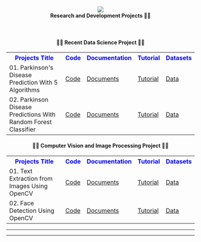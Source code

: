 <div align="center">
      <h4> <img src="https://github.com/rishantenis/rishantenis/blob/main/Teni_AI.jpg" ><br/>Research and Development Projects 🤖🔬</h4>
     </div>
<p align="center"> <a href="https://rishantenis.github.io/" target="_blank"><img alt="" src="https://img.shields.io/badge/Website-EA4C89?style=normal&logo=dribbble&logoColor=white" style="vertical-align:center" /></a> <a href="https://twitter.com/rishantenis" target="_blank"><img alt="" src="https://img.shields.io/badge/Twitter-1DA1F2?style=normal&logo=twitter&logoColor=white" style="vertical-align:center" /></a> <a href="https://www.facebook.com/rishantenis" target="_blank"><img alt="" src="https://img.shields.io/badge/Facebook-1877F2?style=normal&logo=facebook&logoColor=white" style="vertical-align:center" /></a> <a href="https://www.instagram.com/rishantenis/" target="_blank"><img alt="" src="https://img.shields.io/badge/Instagram-E4405F?style=normal&logo=instagram&logoColor=white" style="vertical-align:center" /></a> <a href="https://www.linkedin.com/in/rishantenis/}" target="_blank"><img alt="" src="https://img.shields.io/badge/LinkedIn-0077B5?style=normal&logo=linkedin&logoColor=white" style="vertical-align:center" /></a> </p>








<html>
<body>

<center><h4>👨‍💻 Recent Data Science Project 👨‍💻</h4></center>

<table id="customers">
  <tr>
    <center><th style="color:blue;">Projects Title </th></center>
    <center><th style="color:blue;">Code</th></center>
    <center><th style="color:blue;">Documentation</th></center>
    <center><th style="color:blue;">Tutorial</th></center>
    <center><th style="color:blue;">Datasets</th></center>
  </tr>
  <tr>
    <td>01. Parkinson's Disease Prediction With 5 Algorithms </td>
    <td><a href="https://github.com/rishantenis/Research-and-Development-Projects/tree/main/Data%20Science%20Projects/Parkinson's%20Disease%20Prediction%20With%205%20Algorithms">Code</a></td>
    <td><a href="https://rishantenis.github.io//category/tensorflow-developers-roadmap/">Documents</a></td>
    <td><a href="https://youtu.be/tenis">Tutorial</a></td>
    <td><a href="https://github.com/rishantenis/Research-and-Development-Projects/tree/main/Data%20Science%20Projects/101.%20Parkinson%20Disease%20Predictions%20With%20Random%20Forest%20Classifier/Datasets">Data</a></td>
  </tr>

  <tr>
    <td>02. Parkinson Disease Predictions With Random Forest Classifier </td>
    <td><a href="https://github.com/rishantenis/Research-and-Development-Projects/tree/main/Data%20Science%20Projects/101.%20Parkinson%20Disease%20Predictions%20With%20Random%20Forest%20Classifier">Code</a></td>
    <td><a href="https://rishantenis.github.io//category/tensorflow-developers-roadmap/">Documents</a></td>
    <td><a href="https://youtube.be/tenis">Tutorial</a></td>
    <td><a href="https://github.com/rishantenis/Research-and-Development-Projects/tree/main/Data%20Science%20Projects/101.%20Parkinson%20Disease%20Predictions%20With%20Random%20Forest%20Classifier/Datasets">Data</a></td>
  </tr>

</table>


<html>
<body>

<center><h4>👨‍💻 Computer Vision and Image Processing Project 👨‍💻</h4></center>

<table id="customers">
  <tr>
    <center><th style="color:blue;">Projects Title </th></center>
    <center><th style="color:blue;">Code</th></center>
    <center><th style="color:blue;">Documentation</th></center>
    <center><th style="color:blue;">Tutorial</th></center>
    <center><th style="color:blue;">Datasets</th></center>
  </tr>
  <tr>
    <td>01. Text Extraction from Images Using OpenCV </td>
    <td><a href="https://github.com/rishantenis/Fundamentals-of-Computer-Vision-and-Image-Processing/tree/main/Projects/Project%2001%3A%20Text%20Extraction%20from%20Images">Code</a></td>
    <td><a href="https://rishantenis.github.io//category/tensorflow-developers-roadmap/">Documents</a></td>
    <td><a href="https://youtu.be/tenis">Tutorial</a></td>
    <td><a href="https://github.com/rishatenis/Fundamentals-of-Computer-Vision-and-Image-Processing/tree/main/Projects/Project%2001%3A%20Text%20Extraction%20from%20Images">Data</a></td>
  </tr>

  <tr>
    <td>02. Face Detection Using OpenCV </td>
    <td><a href="https://github.com/rishantenis/Research-and-Development-Projects/tree/main/Data%20Science%20Projects/101.%20Parkinson%20Disease%20Predictions%20With%20Random%20Forest%20Classifier">Code</a></td>
    <td><a href="https://rishantenis.github.io//category/tensorflow-developers-roadmap/">Documents</a></td>
    <td><a href="https://youtu.be/tenis">Tutorial</a></td>
    <td><a href="https://github.com/rishantenis/Fundamentals-of-Computer-Vision-and-Image-Processing/tree/main/Projects/Project%2002%3A%20Face%20Detection">Data</a></td>
  </tr>

</table>

</body>
</html>

---------------------------------------------------------------------------------------------------------------------------------------
---------------------------------------------------------------------------------------------------------------------------------------
